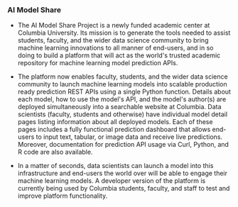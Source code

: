 ### AI Model Share

- The AI Model Share Project is a newly funded academic center at Columbia University. Its mission is to generate the tools needed to assist students, faculty, and the wider data science community to bring machine learning innovations to all manner of end-users, and in so doing to build a platform that will act as the world's trusted academic repository for machine learning model prediction APIs.

- The platform now enables faculty, students, and the wider data science community to launch machine learning models into scalable production ready prediction REST APIs using a single Python function. Details about each model, how to use the model's API, and the model's author(s) are deployed simultaneously into a searchable website at Columbia. Data scientists (faculty, students and otherwise) have individual model detail pages listing information about all deployed models. Each of these pages includes a fully functional prediction dashboard that allows end-users to input text, tabular, or image data and receive live predictions. Moreover, documentation for prediction API usage via Curl, Python, and R code are also available.

- In a matter of seconds, data scientists can launch a model into this infrastructure and end-users the world over will be able to engage their machine learning models. A developer version of the platform is currently being used by Columbia students, faculty, and staff to test and improve platform functionality.
